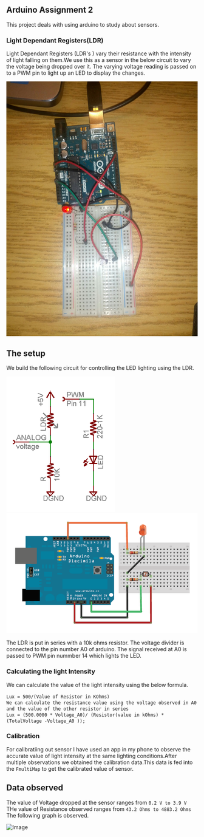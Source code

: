 ## Arduino Assignment 2

This project deals with using arduino to study about sensors.

### Light Dependant Registers(LDR)

Light Dependant Registers (LDR's ) vary their resistance with the intensity of light falling on them.We use this as a sensor in the below circuit to vary the voltage being dropped over it. The varying voltage reading is passed on to a PWM pin to light up an LED to display the changes.

![Image](sensor-pic.jpg)


## The setup
We build the following circuit for controlling the LED lighting using the LDR.

![Image](sensor-hlc.jpg.gif)
![Image](sensor-fritzing.jpg)

The LDR is put in series with a 10k ohms resistor. The voltage divider is connected to the pin number A0 of arduino.
The signal received at A0 is passed to PWM pin nummber 14 which lights the LED. 

### Calculating the light Intensity
We can calculate the value of the light intensity using the below formula.
```
Lux = 500/(Value of Resistor in KOhms)
We can calculate the resistance value using the voltage observed in A0 and the value of the other resistor in series
Lux = (500.0000 * Voltage_A0)/ (Resistor(value in kOhms) *(TotalVoltage -Voltage_A0 ));
```

### Calibration
For calibratiing out sensor I have used an app in my phone to observe the accurate value of light intensity at the same lighting conditions.After multiple observations we obtained the calibration data.This data is fed into the ```FmultiMap``` to get the calibrated value of sensor.

## Data observed
The value of Voltage dropped at the sensor ranges from  `0.2 V to 3.9 V`
THe value of Resistance observed ranges from `43.2 Ohms to 4883.2 Ohms`
The following graph is observed.

![Image](sensor-graph.jpg)



